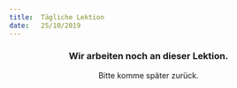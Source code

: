 ```yaml
---
title:  Tägliche Lektion
date:   25/10/2019
---
```


### <center>Wir arbeiten noch an dieser Lektion.</center>
<center>Bitte komme später zurück.</center>
